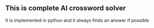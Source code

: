 ## This is complete AI crossword solver
It is implemented in python and it always finds an answer if possible
